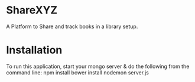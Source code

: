 # ShareXYZ
A Platform to Share and track books in a library setup.

# Installation
To run this application, start your mongo server & do the following from the command line:
npm install
bower install
nodemon server.js
